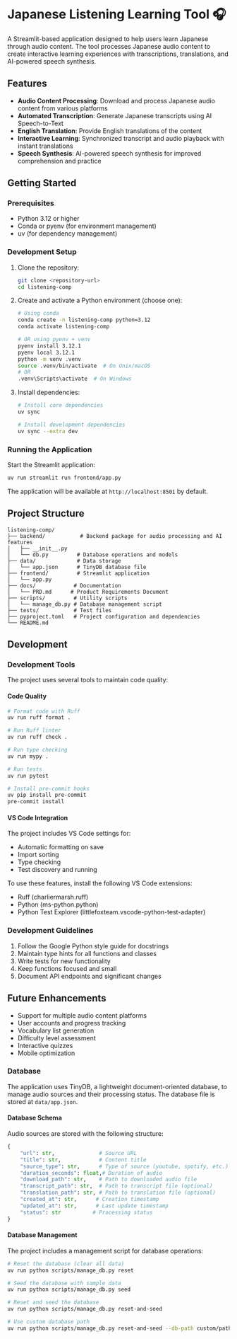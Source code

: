 # Japanese Listening Learning Tool 🎧

A Streamlit-based application designed to help users learn Japanese through audio content. The tool processes Japanese audio content to create interactive learning experiences with transcriptions, translations, and AI-powered speech synthesis.

## Features

- **Audio Content Processing**: Download and process Japanese audio content from various platforms
- **Automated Transcription**: Generate Japanese transcripts using AI Speech-to-Text
- **English Translation**: Provide English translations of the content
- **Interactive Learning**: Synchronized transcript and audio playback with instant translations
- **Speech Synthesis**: AI-powered speech synthesis for improved comprehension and practice

## Getting Started

### Prerequisites

- Python 3.12 or higher
- Conda or pyenv (for environment management)
- uv (for dependency management)

### Development Setup

1. Clone the repository:
   ```bash
   git clone <repository-url>
   cd listening-comp
   ```

2. Create and activate a Python environment (choose one):
   ```bash
   # Using conda
   conda create -n listening-comp python=3.12
   conda activate listening-comp

   # OR using pyenv + venv
   pyenv install 3.12.1
   pyenv local 3.12.1
   python -m venv .venv
   source .venv/bin/activate  # On Unix/macOS
   # OR
   .venv\Scripts\activate  # On Windows
   ```

3. Install dependencies:
   ```bash
   # Install core dependencies
   uv sync

   # Install development dependencies
   uv sync --extra dev
   ```

### Running the Application

Start the Streamlit application:
```bash
uv run streamlit run frontend/app.py
```

The application will be available at `http://localhost:8501` by default.

## Project Structure

```
listening-comp/
├── backend/           # Backend package for audio processing and AI features
│   ├── __init__.py
│   └── db.py         # Database operations and models
├── data/             # Data storage
│   └── app.json      # TinyDB database file
├── frontend/         # Streamlit application
│   └── app.py
├── docs/            # Documentation
│   └── PRD.md      # Product Requirements Document
├── scripts/         # Utility scripts
│   └── manage_db.py # Database management script
├── tests/           # Test files
├── pyproject.toml   # Project configuration and dependencies
└── README.md
```

## Development

### Development Tools

The project uses several tools to maintain code quality:

#### Code Quality
```bash
# Format code with Ruff
uv run ruff format .

# Run Ruff linter
uv run ruff check .

# Run type checking
uv run mypy .

# Run tests
uv run pytest

# Install pre-commit hooks
uv pip install pre-commit
pre-commit install
```

#### VS Code Integration
The project includes VS Code settings for:
- Automatic formatting on save
- Import sorting
- Type checking
- Test discovery and running

To use these features, install the following VS Code extensions:
- Ruff (charliermarsh.ruff)
- Python (ms-python.python)
- Python Test Explorer (littlefoxteam.vscode-python-test-adapter)

### Development Guidelines

1. Follow the Google Python style guide for docstrings
2. Maintain type hints for all functions and classes
3. Write tests for new functionality
4. Keep functions focused and small
5. Document API endpoints and significant changes

## Future Enhancements

- Support for multiple audio content platforms
- User accounts and progress tracking
- Vocabulary list generation
- Difficulty level assessment
- Interactive quizzes
- Mobile optimization

### Database

The application uses TinyDB, a lightweight document-oriented database, to manage audio sources and their processing status. The database file is stored at `data/app.json`.

#### Database Schema

Audio sources are stored with the following structure:
```python
{
    "url": str,              # Source URL
    "title": str,            # Content title
    "source_type": str,      # Type of source (youtube, spotify, etc.)
    "duration_seconds": float,# Duration of audio
    "download_path": str,    # Path to downloaded audio file
    "transcript_path": str,  # Path to transcript file (optional)
    "translation_path": str, # Path to translation file (optional)
    "created_at": str,      # Creation timestamp
    "updated_at": str,      # Last update timestamp
    "status": str          # Processing status
}
```

#### Database Management

The project includes a management script for database operations:

```bash
# Reset the database (clear all data)
uv run python scripts/manage_db.py reset

# Seed the database with sample data
uv run python scripts/manage_db.py seed

# Reset and seed the database
uv run python scripts/manage_db.py reset-and-seed

# Use custom database path
uv run python scripts/manage_db.py reset-and-seed --db-path custom/path/db.json
```
